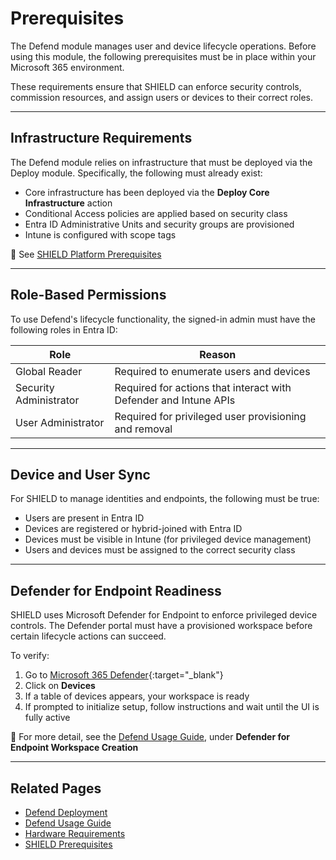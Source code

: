 # Prerequisites

The Defend module manages user and device lifecycle operations. Before using this module, the following prerequisites must be in place within your Microsoft 365 environment.

These requirements ensure that SHIELD can enforce security controls, commission resources, and assign users or devices to their correct roles.

---

## Infrastructure Requirements

The Defend module relies on infrastructure that must be deployed via the Deploy module. Specifically, the following must already exist:

- Core infrastructure has been deployed via the **Deploy Core Infrastructure** action
- Conditional Access policies are applied based on security class
- Entra ID Administrative Units and security groups are provisioned
- Intune is configured with scope tags

📖 See [SHIELD Platform Prerequisites](../Prerequisites/index.md)

---

## Role-Based Permissions

To use Defend's lifecycle functionality, the signed-in admin must have the following roles in Entra ID:

| Role | Reason |
|------|--------|
| Global Reader | Required to enumerate users and devices |
| Security Administrator | Required for actions that interact with Defender and Intune APIs |
| User Administrator | Required for privileged user provisioning and removal |

---

## Device and User Sync

For SHIELD to manage identities and endpoints, the following must be true:

- Users are present in Entra ID
- Devices are registered or hybrid-joined with Entra ID
- Devices must be visible in Intune (for privileged device management)
- Users and devices must be assigned to the correct security class

---

## Defender for Endpoint Readiness

SHIELD uses Microsoft Defender for Endpoint to enforce privileged device controls. The Defender portal must have a provisioned workspace before certain lifecycle actions can succeed.

To verify:

1. Go to [Microsoft 365 Defender](https://security.microsoft.com){:target="_blank"}
2. Click on **Devices**
3. If a table of devices appears, your workspace is ready
4. If prompted to initialize setup, follow instructions and wait until the UI is fully active

📖 For more detail, see the [Defend Usage Guide](Usage-Guide/index.md), under **Defender for Endpoint Workspace Creation**

---

## Related Pages

- [Defend Deployment](Deployment.md)
- [Defend Usage Guide](Usage-Guide/index.md)
- [Hardware Requirements](Reference/index.md)
- [SHIELD Prerequisites](../Prerequisites/index.md)
